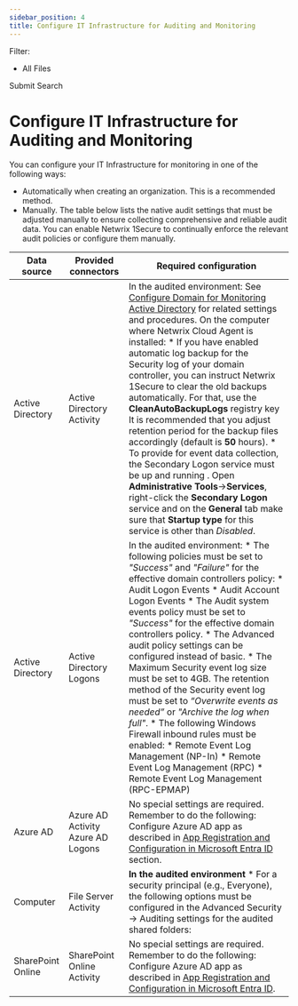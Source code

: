 ```yaml
---
sidebar_position: 4
title: Configure IT Infrastructure for Auditing and Monitoring
---
```


Filter: 

* All Files

Submit Search

# Configure IT Infrastructure for Auditing and Monitoring

You can configure your IT Infrastructure for monitoring in one of the following ways:

* Automatically when creating an organization. This is a recommended method.
* Manually. The table below lists the native audit settings that must be adjusted manually to ensure collecting comprehensive and reliable audit data. You can enable Netwrix 1Secure to continually enforce the relevant audit policies or configure them manually.

| Data source | Provided connectors | Required configuration |
| --- | --- | --- |
| Active Directory | Active Directory Activity | In the audited environment:  See [Configure Domain for Monitoring Active Directory](AD/ADManual "Configure Active Directory Domain for Monitoring") for related settings and procedures.  On the computer where Netwrix Cloud Agent is installed:   * If you have enabled automatic log backup for the Security log of your domain controller, you can instruct Netwrix 1Secure to clear the old backups automatically. For that, use the **CleanAutoBackupLogs** registry key  It is recommended that you adjust retention period for the backup files accordingly (default is **50** hours). * To provide for event data collection, the Secondary Logon service must be up and running . Open **Administrative Tools**→**Services**, right-click the **Secondary Logon** service and on the **General** tab make sure that **Startup type** for this service is other than *Disabled*. |
| Active Directory | Active Directory Logons | In the audited environment:   * The following policies must be set to *"Success"* and *"Failure"* for the effective domain controllers policy:    * Audit Logon Events   * Audit Account Logon Events * The Audit system events policy must be set to *"Success"* for the effective domain controllers policy. * The Advanced audit policy settings can be configured instead of basic. * The Maximum Security event log size must be set to 4GB. The retention method of the Security event log must be set to *“Overwrite events as needed”* or *"Archive the log when full"*. * The following Windows Firewall inbound rules must be enabled:    * Remote Event Log Management (NP-In)   * Remote Event Log Management (RPC)   * Remote Event Log Management (RPC-EPMAP) |
| Azure AD | Azure AD Activity Azure AD Logons | No special settings are required. Remember to do the following:  Configure Azure AD app as described in [App Registration and Configuration in Microsoft Entra ID](EntraID/RegisterConfig "App Registration and Configuration in Microsoft Entra ID") section. |
| Computer | File Server Activity | **In the audited environment**   * For a security principal (e.g., Everyone), the following options must be configured in the Advanced Security → Auditing settings for the audited shared folders:     |  |  |   | --- | --- |   | List Folder / Read Data (Files only) | *"Success"* and *"Fail"* |   | List Folder / Read Data (This folder, subfolders and files) | *"Fail"* |   | Create Files / Write Data\* | *"Success"* and *"Fail"* |   | Create Folders / Append Data\* | *"Success"* and *"Fail"* |   | Write Extended Attributes\* | *"Success"* and *"Fail"* |   | Delete Subfolders and Files\* | *"Success"* and *"Fail"* |   | Delete\* | *"Success"* and *"Fail"* |   | Change Permissions\* | *"Success"* and *"Fail"* |   | Take Ownership\* | *"Success"* and *"Fail"* |     Select *"Fail*" only if you want to track failure events, it is not required for success events monitoring.  If you want to get only state-in-time snapshots of your system configuration, limit your settings to the permissions marked with \* and set it to *"Success"* (Apply onto: This folder, subfolders and files). * The following Advanced audit policy settings must be configured:    * The Audit: Force audit policy subcategory settings (Windows 7 or later) security option must be enabled.   * Depending on your OS version, configure the categories as follows:       |  |     | --- |     | Windows Server 2008 | |     | Object Access | |     | Audit File Share | *"Success"* |     | Audit File System | *"Success"* and *"Failure"* |     | Audit Handle Manipulation | *"Success"* and *"Failure"* |     | Logon/Logoff | |     | Logon | *"Success"* |     | Logoff | *"Success"* |     | Policy Change | |     | Audit Audit Policy Change | *"Success"* |     | System | |     | Security State Change | *"Success"* |     | Windows Server 2008 R2 / Windows 7 and above | |     | Object Access | |     | Audit File Share | *"Success"* |     | Audit File System | *"Success"* and *"Failure"* |     | Audit Handle Manipulation | *"Success"* and *"Failure"* |     | Audit Detailed file share | *"Failure"* |     | Logon/Logoff | |     | Logon | *"Success"* |     | Logoff | *"Success"* |     | Policy Change | |     | Audit Audit Policy Change | *"Success"* |     | System | |     | Security State Change | *"Success"* |       If you want to get only state-in-time snapshots of your system configuration, limit your audit settings to the following policies:       |  |     | --- |     | Object Access | |     | Audit File System | *"Success"* |     | Audit Handle Manipulation | "Success" |     | Audit File Share | "Success" |     | Policy Change | |     | Audit Audit Policy Change | "Success" | * The following legacy policies can be configured instead of advanced:    * Audit object access policy must set to *"Success"* and *"Failure"*.   * Audit logon events policy must be set to *"Success"*.   * Audit system events policy must be set to *"Success"*.   * Audit policy change must be set to *"Success"*. * The  Security event log maximum size must be set to 4GB. The retention method of the Security event log must be set to *“Overwrite events as needed”*. * The Remote Registry service must be started. * The following inbound Firewall rules must be enabled:   * Remote Event Log Management (NP-In)\*   * Remote Event Log Management (RPC)\*   * Remote Event Log Management (RPC-EPMAP)\*   * Windows Management Instrumentation (ASync-In)   * Windows Management Instrumentation (DCOM-In)   * Windows Management Instrumentation (WMI-In)   * Network Discovery (NB-Name-In)   * File and Printer Sharing (NB-Name-In)   * File and Printer Sharing (Echo Request - ICMPv4-In)   * File and Printer Sharing (Echo Request - ICMPv6-In)  The rules marked with \* are required only if you do not want to use network traffic compression for auditing.  If you plan to audit Windows Server 2019 or Windows 10 Update 1803 without network compression service, make sure the following inbound connection rules are enabled:      * Remote Scheduled Tasks Management (RPC)     * Remote Scheduled Tasks Management (RPC-EMAP) |
| SharePoint Online | SharePoint Online Activity | No special settings are required. Remember to do the following:  Configure Azure AD app as described in [App Registration and Configuration in Microsoft Entra ID](EntraID/RegisterConfig "App Registration and Configuration in Microsoft Entra ID"). |